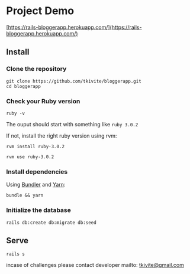 # Project Demo

[https://rails-bloggerapp.herokuapp.com/](https://rails-bloggerapp.herokuapp.com/)

## Install

### Clone the repository

```shell
git clone https://github.com/tkivite/bloggerapp.git
cd bloggerapp
```

### Check your Ruby version

```shell
ruby -v
```

The ouput should start with something like `ruby 3.0.2`

If not, install the right ruby version using rvm:

```shell
rvm install ruby-3.0.2
```

```shell
rvm use ruby-3.0.2
```

### Install dependencies

Using [Bundler](https://github.com/bundler/bundler) and [Yarn](https://github.com/yarnpkg/yarn):

```shell
bundle && yarn
```

### Initialize the database

```shell
rails db:create db:migrate db:seed
```

## Serve

```shell
rails s
```

incase of challenges please contact developer mailto: tkivite@gmail.com
